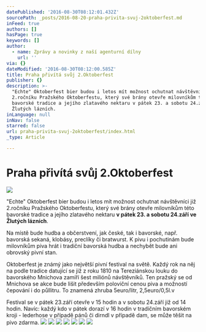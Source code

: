 ```yaml
---
datePublished: '2016-08-30T08:12:01.432Z'
sourcePath: _posts/2016-08-20-praha-privita-svuj-2oktoberfest.md
inFeed: true
authors: []
hasPage: true
keywords: []
author:
  - name: Zprávy a novinky z naší agenturní dílny
    url: ''
via: {}
dateModified: '2016-08-30T08:12:00.585Z'
title: Praha přivítá svůj 2.Oktoberfest
publisher: {}
description: >-
  "Echte" Oktoberfest bier budou i letos mít možnost ochutnat návštěvníci již
  2.ročníku Pražského Oktoberfestu, který své brány otevře milovníkům této
  bavorské tradice a jejího zlatavého nektaru v pátek 23. a sobotu 24.září ve
  Žlutých lázních.
inLanguage: null
inNav: false
starred: false
url: praha-privita-svuj-2oktoberfest/index.html
_type: Article

---
```

# Praha přivítá svůj 2.Oktoberfest
![](https://the-grid-user-content.s3-us-west-2.amazonaws.com/b7d4a020-46cf-402b-9e84-825b27a2e614.jpg)

"Echte" Oktoberfest bier budou i letos mít možnost ochutnat návštěvníci již 2.ročníku Pražského Oktoberfestu, který své brány otevře milovníkům této bavorské tradice a jejího zlatavého nektaru **v pátek 23\. a sobotu 24.září ve Žlutých lázních**.

Na místě bude hudba a občerstvení, jak české, tak i bavorské, např. bavorská sekaná, klobásy, preclíky či bratwurst. K pivu i pochutinám bude milovníkům piva hrát i tradiční bavorská hudba a nechybět bude ani obrovský pivní stan.

Oktoberfest je známý jako největší pivní festival na světě. Každý rok na něj na podle tradice datující se již z roku 1810 na Tereziánskou louku do bavorského Mnichova zamíří šest miliónů návštěvníků. Ten pražský se od Mnichova se akce bude lišit především poloviční cenou piva a možností čepování i do půllitru. To znamená zhruba 5euro/litr, 2,5euro/0,5l.v

Festival se v pátek 23.září otevře v 15 hodin a v sobotu 24.září již od 14 hodin. Navíc: každý kdo v pátek dorazí v 16 hodin v tradičním bavorském kroji - lederhose v případě pánů či dirndl v případě dam, se může těšit na pivo zdarma.
![](https://the-grid-user-content.s3-us-west-2.amazonaws.com/5bec5a2c-3623-4795-9245-ff1403d5aff5.jpg)
![](https://the-grid-user-content.s3-us-west-2.amazonaws.com/76bf5f77-c6f2-4702-bf8a-27c3033c97ef.jpg)
![](https://the-grid-user-content.s3-us-west-2.amazonaws.com/1762eb87-b628-4c2c-94b0-b249a9659bb3.jpg)
![](https://the-grid-user-content.s3-us-west-2.amazonaws.com/afabc654-75a9-40cf-8673-c817c7c14319.jpg)
![](https://the-grid-user-content.s3-us-west-2.amazonaws.com/42b689c1-20ba-4658-a84e-f3d1029bd53d.jpg)
![](https://the-grid-user-content.s3-us-west-2.amazonaws.com/35be50b2-72ac-4741-bba4-5f199e20c80f.jpg)
![](https://the-grid-user-content.s3-us-west-2.amazonaws.com/11abd06f-d898-4044-828f-993cec2f7ff0.jpg)